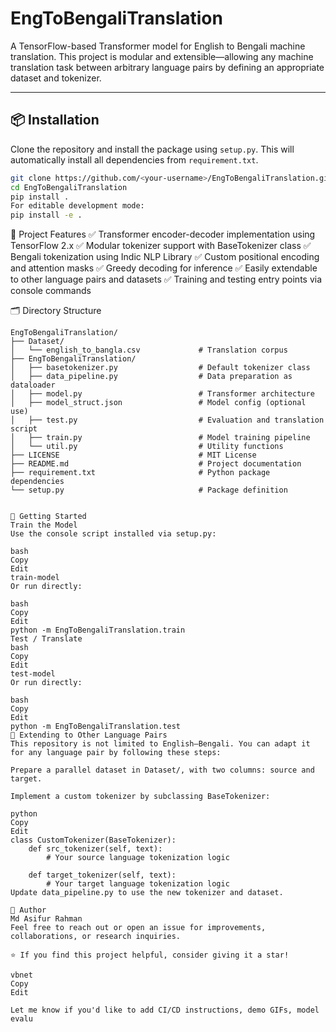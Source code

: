 # EngToBengaliTranslation

A TensorFlow-based Transformer model for English to Bengali machine translation. This project is modular and extensible—allowing any machine translation task between arbitrary language pairs by defining an appropriate dataset and tokenizer.

---

## 📦 Installation

Clone the repository and install the package using `setup.py`. This will automatically install all dependencies from `requirement.txt`.

```bash
git clone https://github.com/<your-username>/EngToBengaliTranslation.git
cd EngToBengaliTranslation
pip install .
For editable development mode:
pip install -e .
```
🧠 Project Features
✅ Transformer encoder-decoder implementation using TensorFlow 2.x
✅ Modular tokenizer support with BaseTokenizer class
✅ Bengali tokenization using Indic NLP Library
✅ Custom positional encoding and attention masks
✅ Greedy decoding for inference
✅ Easily extendable to other language pairs and datasets
✅ Training and testing entry points via console commands

🗂️ Directory Structure
```
EngToBengaliTranslation/
├── Dataset/
│   └── english_to_bangla.csv             # Translation corpus 
├── EngToBengaliTranslation/
│   ├── basetokenizer.py                  # Default tokenizer class
│   ├── data_pipeline.py                  # Data preparation as dataloader
│   ├── model.py                          # Transformer architecture
│   ├── model_struct.json                 # Model config (optional use)
│   ├── test.py                           # Evaluation and translation script
│   ├── train.py                          # Model training pipeline
│   └── util.py                           # Utility functions
├── LICENSE                               # MIT License
├── README.md                             # Project documentation
├── requirement.txt                       # Python package dependencies
└── setup.py                              # Package definition


🚀 Getting Started
Train the Model
Use the console script installed via setup.py:

bash
Copy
Edit
train-model
Or run directly:

bash
Copy
Edit
python -m EngToBengaliTranslation.train
Test / Translate
bash
Copy
Edit
test-model
Or run directly:

bash
Copy
Edit
python -m EngToBengaliTranslation.test
🔁 Extending to Other Language Pairs
This repository is not limited to English–Bengali. You can adapt it for any language pair by following these steps:

Prepare a parallel dataset in Dataset/, with two columns: source and target.

Implement a custom tokenizer by subclassing BaseTokenizer:

python
Copy
Edit
class CustomTokenizer(BaseTokenizer):
    def src_tokenizer(self, text):
        # Your source language tokenization logic

    def target_tokenizer(self, text):
        # Your target language tokenization logic
Update data_pipeline.py to use the new tokenizer and dataset.

👤 Author
Md Asifur Rahman
Feel free to reach out or open an issue for improvements, collaborations, or research inquiries.

⭐ If you find this project helpful, consider giving it a star!

vbnet
Copy
Edit

Let me know if you'd like to add CI/CD instructions, demo GIFs, model evalu
